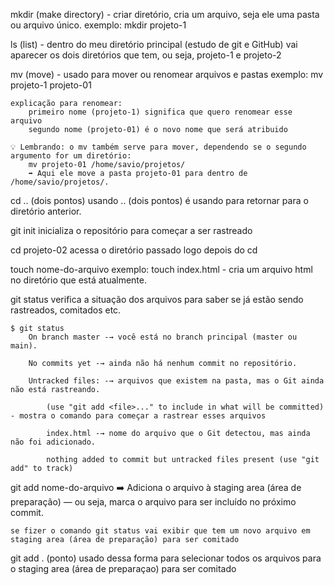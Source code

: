 mkdir (make directory) - criar diretório, cria um arquivo, seja ele uma pasta ou arquivo único.
    exemplo: mkdir projeto-1

ls (list) - dentro do meu diretório principal (estudo de git e GitHub) vai aparecer os dois diretórios que tem, ou seja, projeto-1 e projeto-2

mv (move) - usado para mover ou renomear arquivos e pastas
    exemplo: mv projeto-1 projeto-01

    explicação para renomear:
        primeiro nome (projeto-1) significa que quero renomear esse arquivo
        segundo nome (projeto-01) é o novo nome que será atribuido

    💡 Lembrando: o mv também serve para mover, dependendo se o segundo argumento for um diretório:        
        mv projeto-01 /home/savio/projetos/
        ➡️ Aqui ele move a pasta projeto-01 para dentro de /home/savio/projetos/.

cd .. (dois pontos)
    usando .. (dois pontos) é usando para retornar para o diretório anterior.

git init
    inicializa o repositório para começar a ser rastreado

cd projeto-02
    acessa o diretório passado logo depois do cd

touch nome-do-arquivo
    exemplo: touch index.html - cria um arquivo html no diretório que está atualmente.

git status
    verifica a situação dos arquivos para saber se já estão sendo rastreados, comitados etc.

    $ git status
        On branch master -→ você está no branch principal (master ou main).

        No commits yet -→ ainda não há nenhum commit no repositório.

        Untracked files: -→ arquivos que existem na pasta, mas o Git ainda não está rastreando.

            (use "git add <file>..." to include in what will be committed) - mostra o comando para começar a rastrear esses arquivos

            index.html -→ nome do arquivo que o Git detectou, mas ainda não foi adicionado.

            nothing added to commit but untracked files present (use "git add" to track)

git add nome-do-arquivo
    ➡️ Adiciona o arquivo à staging area (área de preparação) — ou seja, marca o arquivo para ser incluído no próximo commit.

    se fizer o comando git status vai exibir que tem um novo arquivo em staging area (área de preparação) para ser comitado

git add . (ponto)
    usado dessa forma para selecionar todos os arquivos para o staging area (área de preparaçao) para ser comitado